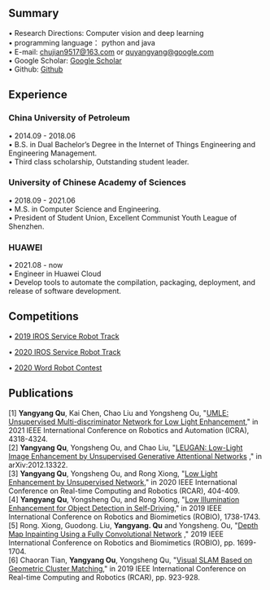 ## Summary  
• Research Directions: Computer vision and deep learning    
• programming language： python and java  
• E-mail: chujian9517@163.com or quyangyang@google.com  
• Google Scholar: [Google Scholar](https://scholar.google.com/citations?hl=zh-CN&user=JzRU1eEAAAAJ)  
• Github: [Github](https://github.com/nameCody)
## Experience

### China University of Petroleum    
• 2014.09 - 2018.06  
• B.S. in Dual Bachelor’s Degree in the Internet of Things Engineering and Engineering Management.   
• Third class scholarship, Outstanding student leader.    

### University of Chinese Academy of Sciences   
• 2018.09 - 2021.06     
• M.S. in Computer Science and Engineering.   
• President of Student Union, Excellent Communist Youth League of Shenzhen.  

### HUAWEI 
• 2021.08 - now  
• Engineer in Huawei Cloud    
• Develop tools to automate the compilation, packaging, deployment, and release of software development.  


## Competitions

• [2019 IROS Service Robot Track](https://rpal.cse.usf.edu/competition_iros2019/)

• [2020 IROS Service Robot Track](https://rpal.cse.usf.edu/competition_iros2020/)

• [2020 Word Robot Contest](http://2018.worldrobotconference.com/html/jiqirendasai/chengji/2020/2020/1214/1577.html/)  

## Publications

[1]  **Yangyang Qu**, Kai Chen, Chao Liu and Yongsheng Ou, "[UMLE: Unsupervised Multi-discriminator Network for Low Light Enhancement](https://ieeexplore.ieee.org/abstract/document/9561051)," in 2021 IEEE International Conference on Robotics and Automation (ICRA), 4318-4324.   
[2]  **Yangyang Qu**, Yongsheng Ou, and Chao Liu, "[LEUGAN: Low-Light Image Enhancement by Unsupervised Generative Attentional Networks](https://arxiv.org/abs/2012.13322)
," in arXiv:2012.13322.   
[3] **Yangyang Qu**, Yongsheng Ou, and Rong Xiong, "[Low Light Enhancement by Unsupervised Network](https://ieeexplore.ieee.org/abstract/document/9303267),"  in 2020 IEEE International Conference on Real-time Computing and Robotics (RCAR), 404-409.   
[4] **Yangyang Qu**, Yongsheng Ou, and Rong Xiong, "[Low Illumination Enhancement for Object Detection in Self-Driving](https://ieeexplore.ieee.org/abstract/document/8961471)," in 2019 IEEE International Conference on Robotics and Biomimetics (ROBIO), 1738-1743.  
[5] Rong. Xiong, Guodong. Liu, **Yangyang. Qu** and Yongsheng. Ou, "[Depth Map Inpainting Using a Fully Convolutional Network](https://ieeexplore.ieee.org/abstract/document/8961820) ," 2019 IEEE International Conference on Robotics and Biomimetics (ROBIO), pp. 1699-1704.  
[6] Chaoran Tian, **Yangyang Ou**, Yongsheng Qu, "[Visual SLAM Based on Geometric Cluster Matching](https://ieeexplore.ieee.org/abstract/document/9044135)," in 2019 IEEE International Conference on Real-time Computing and Robotics (RCAR), pp. 923-928.    
